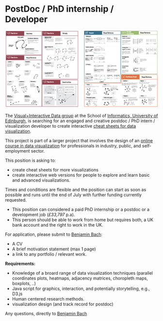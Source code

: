 # PostDoc / PhD internship / Developer 

![](figures/cheatsheets.png)

The [Visual+Interactive Data group](https://visualinteractivedata.github.io) at the School of [Informatics, University of Edinburgh](https://www.ed.ac.uk/informatics), is searching for an engaged and creative postdoc / PhD intern / visualization developer to create interactive [cheat sheets for data visualization](http://visualizationcheatsheets.github.io). 

This project is part of a larger project that involves the design of an [online course in data visualization](https://datavis-online.github.io) for professionals in industry, public, and self-employment sector.
 
This position is asking to: 
* create cheat sheets for more visualizations
* create interactive web versions for people to explore and learn basic and advanced visualizations. 

Times and conditions are flexible and the position can start as soon as possible and runs until the end of July with further funding currently requested.

* This position can considered a paid PhD internship or a postdoc or a development job (_£33,797_ p.a). 
* This person should be able to work from home but requires both, a UK bank account and the right to work in the UK.

For application, please submit to [Benjamin Bach](bbach@ed.ac.uk):
* A CV
* A brief motivation statement (max 1 page)
* a link to any portfolio / relevant work.

__Requirements:__
* Knowledge of a broard range of data visualization techniques (parallel coordinates plots, heatmaps, adjacency matrices, choropleth maps, boxplots, ..)
* Java script for graphics, interaction, and potentially storytelling, e.g., D3.js
* Human centered research methods.
* visualization design (and track record for postdoc)

Any questions, directly to [Benjamin Bach](bbach@ed.ac.uk)


